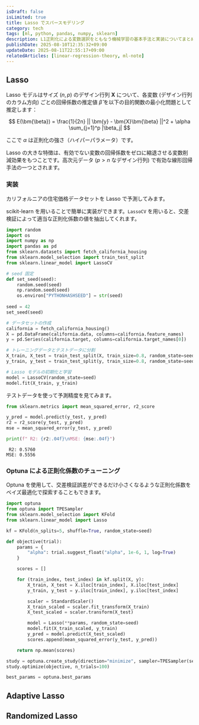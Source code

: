```yaml
---
isDraft: false
isLimited: true
title: Lasso でスパースモデリング
category: tech
tags: [ml, python, pandas, numpy, sklearn]
description: L1正則化による変数選択をともなう機械学習の基本手法と実装についてまとめます。
publishDate: 2025-08-10T12:35:32+09:00
updateDate: 2025-08-11T22:55:17+09:00
relatedArticles: [linear-regression-theory, ml-note]
---
```


## Lasso

Lasso モデルはサイズ $(n, p)$ のデザイン行列 $\bm{X}$ について、各変数 (デザイン行列のカラム方向) ごとの回帰係数の推定値 $\hat{\beta}$ を以下の目的関数の最小化問題として推定します：

$$
E(\bm{\beta}) = \frac{1}{2n} || \bm{y} - \bm{X}\bm{\beta} ||^2 + \alpha \sum_{j=1}^p |\beta_j|
$$

ここで $\alpha$ は正則化の強さ（ハイパーパラメータ）です。

Lasso の大きな特徴は、有効でない変数の回帰係数をゼロに縮退させる変数削減効果をもつことです。高次元データ ($p > n$ なデザイン行列) で有効な線形回帰手法の一つとされます。

### 実装


カリフォルニアの住宅価格データセットを Lasso で予測してみます。

scikit-learn を用いることで簡単に実装ができます。`LassoCV` を用いると、交差検証によって適当な正則化係数の値を抽出してくれます。

```py
import random
import os
import numpy as np
import pandas as pd
from sklearn.datasets import fetch_california_housing
from sklearn.model_selection import train_test_split
from sklearn.linear_model import LassoCV

# seed 固定
def set_seed(seed):
    random.seed(seed)
    np.random.seed(seed)
    os.environ["PYTHONHASHSEED"] = str(seed)
  
seed = 42
set_seed(seed)

# データセットの作成
california = fetch_california_housing()
X = pd.DataFrame(california.data, columns=california.feature_names)
y = pd.Series(california.target, columns=california.target_names[0])

# トレーニングデータとテストデータに分割
X_train, X_test = train_test_split(X, train_size=0.8, random_state=seed)
y_train, y_test = train_test_split(y, train_size=0.8, random_state=seed)

# Lasso モデルの初期化と学習
model = LassoCV(random_state=seed)
model.fit(X_train, y_train)
```

テストデータを使って予測精度を見てみます。

```py
from sklearn.metrics import mean_squared_error, r2_score

y_pred = model.predict(y_test, y_pred)
r2 = r2_score(y_test, y_pred)
mse = mean_squared_error(y_test, y_pred)

print(f" R2: {r2:.04f}\nMSE: {mse:.04f}")
```

```
 R2: 0.5760
MSE: 0.5556
```

### Optuna による正則化係数のチューニング

Optuna を使用して、交差検証誤差ができるだけ小さくなるような正則化係数をベイズ最適化で探索することもできます。

```py
import optuna
from optuna import TPESampler
from sklearn.model_selection import KFold
from sklearn.linear_model import Lasso

kf = KFold(n_splits=5, shuffle=True, random_state=seed)

def objective(trial):
    params = {
        "alpha": trial.suggest_float("alpha", 1e-6, 1, log=True)
    }

    scores = []

    for (train_index, test_index) in kf.split(X, y):
        X_train, X_test = X.iloc[train_index], X.iloc[test_index]
        y_train, y_test = y.iloc[train_index], y.iloc[test_index]

        scaler = StandardScaler()
        X_train_scaled = scaler.fit_transform(X_train)
        X_test_scaled = scaler.transform(X_test)

        model = Lasso(**params, random_state=seed)
        model.fit(X_train_scaled, y_train)
        y_pred = model.predict(X_test_scaled)
        scores.append(mean_squared_error(y_test, y_pred))

    return np.mean(scores)

study = optuna.create_study(direction="minimize", sampler=TPESampler(seed=seed))
study.optimize(objective, n_trials=100)

best_params = optuna.best_params
```

## Adaptive Lasso


## Randomized Lasso